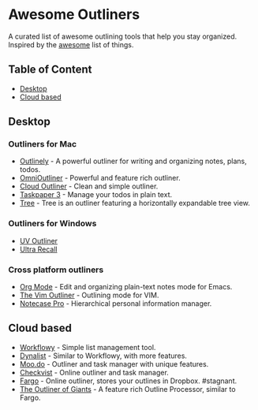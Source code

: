 # Awesome Outliners

A curated list of awesome outlining tools that help you stay organized. Inspired by the [awesome](https://github.com/sindresorhus/awesome) list of things.

## Table of Content

- [Desktop](#desktop)
- [Cloud based](#cloud-based)


## Desktop

### Outliners for Mac

- [Outlinely](http://glamdevelopment.com/outlinely) - A powerful outliner for writing and organizing notes, plans, todos.
- [OmniOutliner](https://www.omnigroup.com/omnioutliner) - Powerful and feature rich outliner.
- [Cloud Outliner](https://xwavesoft.com/cloud-outliner-for-iphone-ipad-mac-os-x.html) - Clean and simple outliner.
- [Taskpaper 3](https://www.taskpaper.com) - Manage your todos in plain text.
- [Tree](http://www.topoftree.jp/en/tree) - Tree is an outliner featuring a horizontally expandable tree view.

### Outliners for Windows

- [UV Outliner](http://uvoutliner.com)
- [Ultra Recall](http://www.kinook.com/UltraRecall)

### Cross platform outliners

- [Org Mode](http://orgmode.org) - Edit and organizing plain-text notes mode for Emacs.
- [The Vim Outliner](http://www.vim.org/scripts/script.php?script_id=3515) - Outlining mode for VIM.
- [Notecase Pro](http://www.notecasepro.com) - Hierarchical personal information manager.

## Cloud based

- [Workflowy](https://workflowy.com) - Simple list management tool.
- [Dynalist](https://dynalist.io) - Similar to Workflowy, with more features.
- [Moo.do](https://www.moo.do) - Outliner and task manager with unique features.
- [Checkvist](https://checkvist.com) - Online outliner and task manager.
- [Fargo](http://fargo.io) - Online outliner, stores your outlines in Dropbox. #stagnant.
- [The Outliner of Giants](https://www.theoutlinerofgiants.com) -  A feature rich Outline Processor, similar to Fargo.

